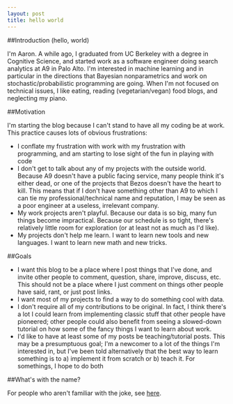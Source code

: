 ```yaml
---
layout: post
title: hello world
---
```



##Introduction (hello, world)

I'm Aaron.  A while ago, I graduated from UC Berkeley with a degree in Cognitive Science, and started work as a software engineer doing search analytics at A9 in Palo Alto.  I'm interested in machine learning and in particular in the directions that Bayesian nonparametrics and work on stochastic/probabilistic programming are going.  When I'm not focused on technical issues, I like eating, reading (vegetarian/vegan) food blogs, and neglecting my piano.

##Motivation

I'm starting the blog because I can't stand to have all my coding be at work.  This practice causes lots of obvious frustrations:
* I conflate my frustration with work with my frustration with programming, and am starting to lose sight of the fun in playing with code
* I don't get to talk about any of my projects with the outside world.  Because A9 doesn't have a public facing service, many people think it's either dead, or one of the projects that Bezos doesn't have the heart to kill.  This means that if I don't have something other than A9 to which I can tie my professional/technical name and reputation, I may be seen as a poor engineer at a useless, irrelevant company.
* My work projects aren't playful.  Because our data is so big, many fun things become impractical.  Because our schedule is so tight, there's relatively little room for exploration (or at least not as much as I'd like).  
* My projects don't help me learn.  I want to learn new tools and new languages.  I want to learn new math and new tricks.  

##Goals

* I want this blog to be a place where I post things that I've done, and invite other people to comment, question, share, improve, discuss, etc.  This should not be a place where I just comment on things other people have said, rant, or just post links.  
* I want most of my projects to find a way to do something cool with data.
* I don't require all of my contributions to be original.  In fact, I think there's a lot I could learn from implementing classic stuff that other people have pioneered; other people could also benefit from seeing a slowed-down tutorial on how some of the fancy things I want to learn about work.
* I'd like to have at least some of my posts be teaching/tutorial posts.  This may be a presumptuous goal; I'm a newcomer to a lot of the things I'm interested in, but I've been told alternatively that the best way to learn something is to a) implement it from scratch or b) teach it.  For somethings, I hope to do both

##What's with the name?

For people who aren't familiar with the joke, see [here](http://en.wikipedia.org/wiki/Spherical_cow).
